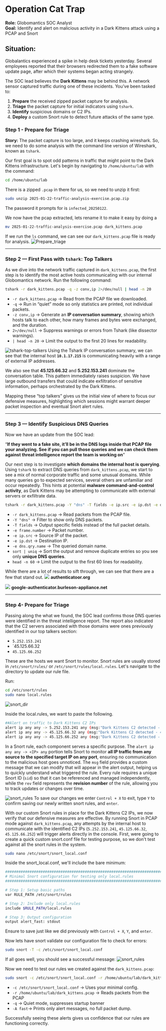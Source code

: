 # Operation Cat Trap 

**Role:** Globomantics SOC Analyst  
**Goal:** Identify and alert on malicious activity in a Dark Kittens attack using a PCAP and Snort

## Situation: 
Globalantics experienced a spike in help desk tickets yesterday. Several employees reported that their browsers redirected them to a fake software update page, after which their systems began acting strangely.

The SOC lead believes the **Dark Kittens** may be behind this. A network sensor captured traffic during one of these incidents. You’ve been tasked to:

1. **Prepare** the received zipped packet capture for analysis. 
2. **Triage** the packet capture for initial indicators using `tshark`.
3. **Identify** suspicious domains or C2 IPs.
4. **Deploy** a custom Snort rule to detect future attacks of the same type.

### **Step 1 - Prepare for Triage**

**Story:** The packet capture is too large, and it keeps crashing wireshark. So, we need to do some analysis with the command line version of Wireshark, known as `tshark`. 

Our first goal is to spot odd patterns in traffic that might point to the Dark Kittens infrastructure. Let's begin by navigating to `/home/ubuntu/lab` with the command:
```bash
cd /home/ubuntu/lab
```

There is a zipped `.pcap` in there for us, so we need to unzip it first:
```bash
sudo unzip 2025-01-22-traffic-analysis-exercise.pcap.zip
```

The password it prompts for is `infected_20250122`. 

We now have the pcap extracted, lets rename it to make it easy by doing a
```bash
mv 2025-01-22-traffic-analysis-exercise.pcap dark_kittens.pcap
```

If we run the `ls` command, we can see our `dark_kittens.pcap` file is ready for analysis. 
   ![Prepare_triage](Screenshots/1.png)

---
### **Step 2 — First Pass with `tshark`: Top Talkers**

As we dive into the network traffic captured in `dark_kittens.pcap`, the first step is to identify the most active hosts communicating with our internal Globomantics network. Run the following command:
```bash
tshark -r dark_kittens.pcap -q -z conv,ip 2>/dev/null | head -n 20
```

- `-r dark_kittens.pcap` ->  Read from the PCAP file we downloaded.
- `-q` ->  Run in “quiet” mode so only statistics are printed, not individual packets.
- `-z conv,ip` ->  Generate an **IP conversation summary**, showing which hosts talk to each other, how many frames and bytes were exchanged, and the duration.
- `2>/dev/null` ->  Suppress warnings or errors from Tshark (like dissector warnings).
- `| head -n 20` ->  Limit the output to the first 20 lines for readability.


![tshark-top-talkers](Screenshots/2.png)
Using the Tshark IP conversation summary, we can see that the internal host **`10.1.17.215`**  is communicating heavily with a range of external IP addresses.

We also see that **45.125.66.32** and **5.252.153.241** dominate the conversation table. This pattern immediately raises suspicion. We have large outbound transfers that could indicate exfiltration of sensitive information, perhaps orchestrated by the Dark Kittens. 

Mapping these “top talkers” gives us the initial view of where to focus our defensive measures, highlighting which sessions might warrant deeper packet inspection and eventual Snort alert rules.

---
### **Step 3 — Identify Suspicious DNS Queries**

Now we have an update from the SOC lead:

 “**If they went to a fake site, it’ll be in the DNS logs inside that PCAP file your analyzing. See if you can pull those queries and we can check them against threat intelligence report the team is working on**"

Our next step is to investigate **which domains the internal host is querying**. Using `tshark` to extract DNS queries from `dark_kittens.pcap`, we start to see a mix of normal corporate traffic and some unusual domains. While many queries go to expected services, several others are unfamiliar and occur repeatedly. This hints at potential **malware command-and-control activity**, as Dark Kittens may be attempting to communicate with external servers or exfiltrate data.

```bash
tshark -r dark_kittens.pcap -Y "dns" -T fields -e ip.src -e ip.dst -e dns.qry.name 2>/dev/null | sort | uniq | head -n 60
```

- `-r dark_kittens.pcap` ->  Read packets from the PCAP file.
- `-Y "dns"` ->  Filter to show only DNS packets.
- `-T fields` ->  Output specific fields instead of the full packet details.
- `-e frame.number` ->  Packet number.
- `-e ip.src` ->  Source IP of the packet.
- `-e ip.dst` ->  Destination IP.
- `-e dns.qry.name` ->  The queried domain name.
- `sort | uniq` ->  Sort the output and remove duplicate entries so you see only **unique DNS queries**.
- `head -n 60` ->  Limit the output to the first 60 lines for readability.

While there are a lot of results to sift through, we can see that there are a few that stand out. 
![](Screenshots/3.png)
**authenticatoor.org**

![](Screenshots/4.png)
**google-authenticator.burleson-appliance.net**

---
### **Step 4- Prepare for Triage**

Passing along the what we found, the SOC lead confirms those DNS queries were identified in the threat intelligence report. The report also indicated that the C2 servers associated with those domains were ones previously identified in our top talkers section: 
- `5.252.153.241`
- `45.125.66.32
- `45.125.66.252`

These are the hosts we want Snort to monitor. Snort rules are usually stored in `/etc/snort/rules/` or `/etc/snort/rules/local.rules`. Let's navigate to the directory to update our rule file. 

Run: 
```bash
cd /etc/snort/rules
sudo nano local.rules
```
![snort_dir](Screenshots/5.png)

Inside the local.rules, we want to paste the following. 
```bash
##Alert on traffic to Dark Kittens C2 IPs
alert ip any any -> 5.252.153.241 any (msg:"Dark Kittens C2 detected - 5.252.153.241"; sid:1000001; rev:1;)
alert ip any any -> 45.125.66.32 any (msg:"Dark Kittens C2 detected - 45.125.66.32"; sid:1000002; rev:1;)
alert ip any any -> 45.125.66.252 any (msg:"Dark Kittens C2 detected - 45.125.66.252"; sid:1000003; rev:1;)
```
In a Snort rule, each component serves a specific purpose. The `alert ip any any -> <IP> any` portion tells Snort to monitor **all IP traffic from any source to the specified target IP on any port**, ensuring no communication to the malicious host goes unnoticed. The `msg` field provides a custom message that we can modify that will appear in the alert output, helping us to  quickly understand what triggered the rule. Every rule requires a unique Snort ID (`sid`) so that it can be referenced and managed independently, while the `rev` field represents the **revision number** of the rule, allowing you to track updates or changes over time. 


![snort_rules](Screenshots/6.png)
To save our changes we enter `Control + X` to exit, type `Y` to confirm saving our newly written snort rules, and `enter`.

With our custom Snort rules in place for the Dark Kittens C2 IPs, we now verify that our defensive measures are effective. By running Snort in PCAP mode against `dark_kittens.pcap`, any attempts by the internal host to communicate with the identified C2 IPs (`5.252.153.241`, `45.125.66.32`, `45.125.66.252`) will trigger alerts directly in the console. First, were going to create a quick custom snort.conf file for testing purpose, so we don't test against all the snort rules in the system.

```bash
sudo nano /etc/snort/snort_local.conf
```


Inside the snort_local.conf, we'll include the bare minimum:
```bash
###########################################################################
# Minimal Snort configuration for testing only local.rules
###########################################################################

# Step 1: Setup basic paths
var RULE_PATH /etc/snort/rules

# Step 2: Include only local.rules
include $RULE_PATH/local.rules

# Step 3: Output configuration
output alert_fast: stdout
```
Ensure to save just like we did previously with `Control + X`, `Y`, and `enter`. 


Now lets have snort validate our configuration file to check for errors:
```bash
sudo snort -T -c /etc/snort/snort_local.conf
```

If all goes well, you should see a successful message:
![snort_rules](Screenshots/7.png)

Now we need to test our rules we created against the `dark_kittens.pcap`:
```bash
sudo snort -c /etc/snort/snort_local.conf -r /home/ubuntu/lab/dark_kittens.pcap -q -A fast
```
- `-c /etc/snort/snort_local.conf` -> Uses your minimal config.
- `-r /home/ubuntu/lab/dark_kittens.pcap` -> Reads packets from the PCAP
- `-q` -> Quiet mode, suppresses startup banner
- `-A fast`-> Prints only alert messages, no full packet dump.


Successfully seeing these alerts gives us confidence that our rules are functioning correctly.